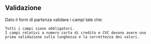 ## Validazione

Dato il form di partenza validare i campi tale che:

    Tutti i campi siano obbligatori.
    I campi relativi a numero carta di credito e CVC devono avere una prima validazione sulla lunghezza e la correttezza dei valori.

